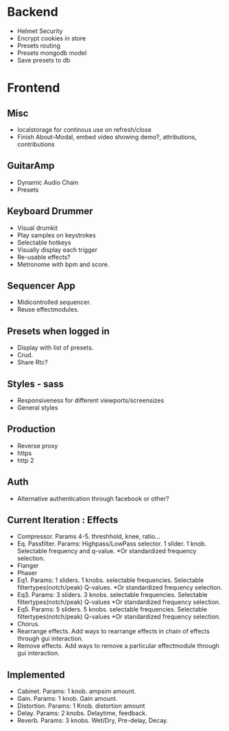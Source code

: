 # Backend
 * Helmet Security
 * Encrypt cookies in store
 * Presets routing
 * Presets mongodb model
 * Save presets to db
# Frontend
## Misc
  * localstorage for continous use on refresh/close
  * Finish About-Modal, embed video showing demo?, attributions, contributions
## GuitarAmp
  * Dynamic Audio Chain
  * Presets
## Keyboard Drummer
  * Visual drumkit
  * Play samples on keystrokes
  * Selectable hotkeys
  * Visually display each trigger
  * Re-usable effects?
  * Metronome with bpm and score.
## Sequencer App
  * Midicontrolled sequencer.
  * Reuse effectmodules.
## Presets when logged in
  * Display with list of presets.
  * Crud.
  * Share Rtc?
## Styles - sass
  * Responsiveness for different viewports/screensizes
  * General styles
## Production
  * Reverse proxy
  * https
  * http 2
## Auth
  * Alternative authentication through facebook or other?
## Current Iteration : Effects
  * Compressor. Params 4-5. threshhold, knee, ratio...
  * Eq. Passfilter. Params: Highpass/LowPass selector. 1 slider. 1 knob. Selectable frequency and q-value. *Or standardized frequency selection.
  * Flanger
  * Phaser
  * Eq1. Params: 1 sliders. 1 knobs. selectable frequencies. Selectable filtertypes(notch/peak) Q-values. *Or standardized frequency selection.
  * Eq3. Params: 3 sliders. 3 knobs. selectable frequencies. Selectable filtertypes(notch/peak) Q-values  *Or standardized frequency selection.
  * Eq5. Params: 5 sliders. 5 knobs. selectable frequencies. Selectable filtertypes(notch/peak) Q-values  *Or standardized frequency selection.
  * Chorus.
  * Rearrange effects. Add ways to rearrange effects in chain of effects through gui interaction.
  * Remove effects. Add ways to remove a particular effectmodule through gui interaction.
## Implemented
  * Cabinet. Params: 1 knob. ampsim amount.
  * Gain. Params: 1 knob. Gain amount.
  * Distortion. Params: 1 Knob. distortion amount
  * Delay. Params: 2 knobs. Delaytime, feedback.
  * Reverb. Params: 3 knobs. Wet/Dry, Pre-delay, Decay.
